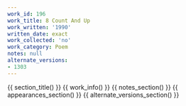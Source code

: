 ```yaml
---
work_id: 196
work_title: 8 Count And Up
work_written: '1990'
written_date: exact
work_collected: 'no'
work_category: Poem
notes: null
alternate_versions:
- 1303
---
```


{{ section_title() }}
{{ work_info() }}
{{ notes_section() }}
{{ appearances_section() }}
{{ alternate_versions_section() }}